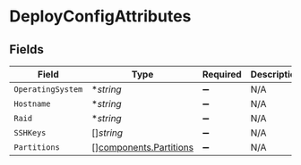 # DeployConfigAttributes


## Fields

| Field                                                            | Type                                                             | Required                                                         | Description                                                      |
| ---------------------------------------------------------------- | ---------------------------------------------------------------- | ---------------------------------------------------------------- | ---------------------------------------------------------------- |
| `OperatingSystem`                                                | **string*                                                        | :heavy_minus_sign:                                               | N/A                                                              |
| `Hostname`                                                       | **string*                                                        | :heavy_minus_sign:                                               | N/A                                                              |
| `Raid`                                                           | **string*                                                        | :heavy_minus_sign:                                               | N/A                                                              |
| `SSHKeys`                                                        | []*string*                                                       | :heavy_minus_sign:                                               | N/A                                                              |
| `Partitions`                                                     | [][components.Partitions](../../models/components/partitions.md) | :heavy_minus_sign:                                               | N/A                                                              |